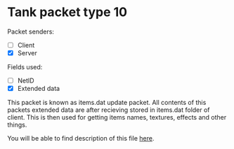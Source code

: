 # Tank packet type 10

Packet senders:
- [ ] Client
- [x] Server

Fields used:
- [ ] NetID
- [x] Extended data

This packet is known as items.dat update packet. All contents of this packets extended data are after recieving stored in items.dat folder of client. This is then used for getting items names, textures, effects and other things.

You will be able to find description of this file [here](../../items_dat/README.md).
